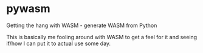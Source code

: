 # pywasm
Getting the hang with WASM - generate WASM from Python

This is basically me fooling around with WASM to get a feel for it and seeing
if/how I can put it to actual use some day.

